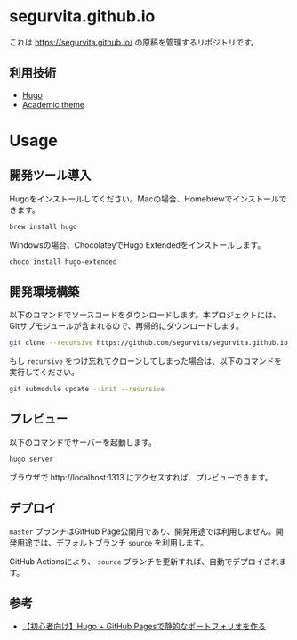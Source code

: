 # segurvita.github.io
これは https://segurvita.github.io/ の原稿を管理するリポジトリです。



## 利用技術

- [Hugo](https://gohugo.io/)
- [Academic theme](https://sourcethemes.com/academic/)



# Usage

## 開発ツール導入

Hugoをインストールしてください。Macの場合、Homebrewでインストールできます。

```bash
brew install hugo
```

Windowsの場合、ChocolateyでHugo Extendedをインストールします。

```bash
choco install hugo-extended
```



## 開発環境構築

以下のコマンドでソースコードをダウンロードします。本プロジェクトには、Gitサブモジュールが含まれるので、再帰的にダウンロードします。

```bash
git clone --recursive https://github.com/segurvita/segurvita.github.io.git
```

もし `recursive` をつけ忘れてクローンしてしまった場合は、以下のコマンドを実行してください。

```bash
git submodule update --init --recursive
```



## プレビュー

以下のコマンドでサーバーを起動します。

```bash
hugo server
```

ブラウザで http://localhost:1313 にアクセスすれば、プレビューできます。



## デプロイ

`master` ブランチはGitHub Page公開用であり、開発用途では利用しません。開発用途では、デフォルトブランチ `source` を利用します。

GitHub Actionsにより、 `source` ブランチを更新すれば、自動でデプロイされます。



## 参考

- [【初心者向け】Hugo + GitHub Pagesで静的なポートフォリオを作る](https://qiita.com/nkjzm/items/ab8595f185348de7ba7e)

